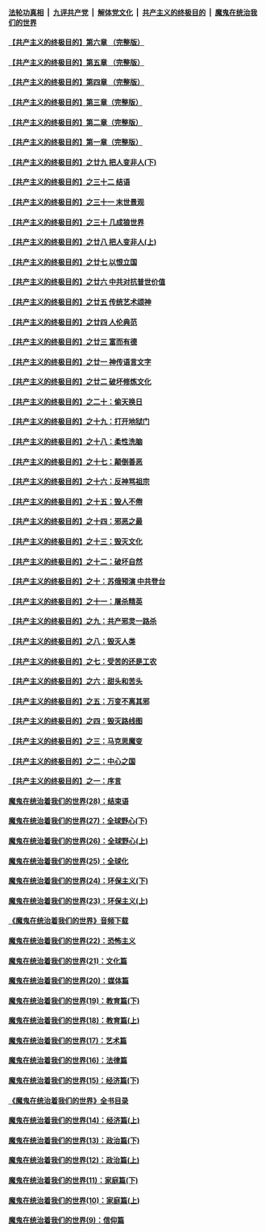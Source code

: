 

####  [法轮功真相](../../../../basic/blob/master/README.md?t=06301831) &nbsp;|&nbsp; [九评共产党](../../../../9ping.md/blob/master/README.md?t=06301831) &nbsp;|&nbsp; [解体党文化](../../../../jtdwh.md/blob/master/README.md?t=06301831)  &nbsp;|&nbsp; [共产主义的终极目的](../../../../gczydzjmd.md/blob/master/README.md?t=06301831) &nbsp;|&nbsp; [魔鬼在统治我们的世界](../../../../mgztzwmdsj.md/blob/master/README.md?t=06301831) 

#### [【共产主义的终极目的】第六章 （完整版）](../pages/nsc422/n11428913.md?t=06301831) 

#### [【共产主义的终极目的】第五章 （完整版）](../pages/nsc422/n11428912.md?t=06301831) 

#### [【共产主义的终极目的】第四章 （完整版）](../pages/nsc422/n11428907.md?t=06301831) 

#### [【共产主义的终极目的】第三章（完整版）](../pages/nsc422/n11428848.md?t=06301831) 

#### [【共产主义的终极目的】第二章（完整版）](../pages/nsc422/n11428831.md?t=06301831) 

#### [【共产主义的终极目的】第一章（完整版）](../pages/nsc422/n11417651.md?t=06301831) 

#### [【共产主义的终极目的】之廿九 把人变非人(下)](../pages/nsc422/n11344140.md?t=06301831) 

#### [【共产主义的终极目的】之三十二 结语](../pages/nsc422/n11360535.md?t=06301831) 

#### [【共产主义的终极目的】之三十一 末世景观](../pages/nsc422/n11351129.md?t=06301831) 

#### [【共产主义的终极目的】之三十 几成狼世界](../pages/nsc422/n11348280.md?t=06301831) 

#### [【共产主义的终极目的】之廿八 把人变非人(上)](../pages/nsc422/n11340492.md?t=06301831) 

#### [【共产主义的终极目的】之廿七 以恨立国](../pages/nsc422/n11336944.md?t=06301831) 

#### [【共产主义的终极目的】之廿六 中共对抗普世价值](../pages/nsc422/n11324785.md?t=06301831) 

#### [【共产主义的终极目的】之廿五 传统艺术颂神](../pages/nsc422/n11296396.md?t=06301831) 

#### [【共产主义的终极目的】之廿四 人伦典范](../pages/nsc422/n11296397.md?t=06301831) 

#### [【共产主义的终极目的】之廿三 富而有德](../pages/nsc422/n11283598.md?t=06301831) 

#### [【共产主义的终极目的】之廿一 神传语言文字](../pages/nsc422/n11263265.md?t=06301831) 

#### [【共产主义的终极目的】之廿二 破坏修炼文化](../pages/nsc422/n11245728.md?t=06301831) 

#### [【共产主义的终极目的】之二十：偷天换日](../pages/nsc422/n11238846.md?t=06301831) 

#### [【共产主义的终极目的】之十九：打开地狱门](../pages/nsc422/n11206376.md?t=06301831) 

#### [【共产主义的终极目的】之十八：柔性洗脑](../pages/nsc422/n11199994.md?t=06301831) 

#### [【共产主义的终极目的】之十七：颠倒善恶](../pages/nsc422/n11179782.md?t=06301831) 

#### [【共产主义的终极目的】之十六：反神骂祖宗](../pages/nsc422/n11166798.md?t=06301831) 

#### [【共产主义的终极目的】之十五：毁人不倦](../pages/nsc422/n11166792.md?t=06301831) 

#### [【共产主义的终极目的】之十四：邪恶之最](../pages/nsc422/n11150249.md?t=06301831) 

#### [【共产主义的终极目的】之十三：毁灭文化](../pages/nsc422/n11135227.md?t=06301831) 

#### [【共产主义的终极目的】之十二：破坏自然](../pages/nsc422/n11135214.md?t=06301831) 

#### [【共产主义的终极目的】之十：苏俄预演 中共登台](../pages/nsc422/n11118424.md?t=06301831) 

#### [【共产主义的终极目的】之十一：屠杀精英](../pages/nsc422/n11118442.md?t=06301831) 

#### [【共产主义的终极目的】之九：共产邪灵一路杀](../pages/nsc422/n11114139.md?t=06301831) 

#### [【共产主义的终极目的】之八：毁灭人类](../pages/nsc422/n11108503.md?t=06301831) 

#### [【共产主义的终极目的】之七：受苦的还是工农](../pages/nsc422/n11101809.md?t=06301831) 

#### [【共产主义的终极目的】之六：甜头和苦头](../pages/nsc422/n11096971.md?t=06301831) 

#### [【共产主义的终极目的】之五：万变不离其邪](../pages/nsc422/n11091285.md?t=06301831) 

#### [【共产主义的终极目的】之四：毁灭路线图](../pages/nsc422/n11086284.md?t=06301831) 

#### [【共产主义的终极目的】之三：马克思魔变](../pages/nsc422/n11061941.md?t=06301831) 

#### [【共产主义的终极目的】之二：中心之国](../pages/nsc422/n11047728.md?t=06301831) 

#### [【共产主义的终极目的】之一：序言](../pages/nsc422/n11086077.md?t=06301831) 

#### [魔鬼在统治着我们的世界(28)：结束语](../pages/nsc422/n10936246.md?t=06301831) 

#### [魔鬼在统治着我们的世界(27)：全球野心(下)](../pages/nsc422/n10928319.md?t=06301831) 

#### [魔鬼在统治着我们的世界(26)：全球野心(上)](../pages/nsc422/n10900318.md?t=06301831) 

#### [魔鬼在统治着我们的世界(25)：全球化](../pages/nsc422/n10788205.md?t=06301831) 

#### [魔鬼在统治着我们的世界(24)：环保主义(下)](../pages/nsc422/n10695307.md?t=06301831) 

#### [魔鬼在统治着我们的世界(23)：环保主义(上)](../pages/nsc422/n10688613.md?t=06301831) 

#### [《魔鬼在统治着我们的世界》音频下载](../pages/nsc422/n10635553.md?t=06301831) 

#### [魔鬼在统治着我们的世界(22)：恐怖主义](../pages/nsc422/n10614727.md?t=06301831) 

#### [魔鬼在统治着我们的世界(21)：文化篇](../pages/nsc422/n10597706.md?t=06301831) 

#### [魔鬼在统治着我们的世界(20)：媒体篇](../pages/nsc422/n10586579.md?t=06301831) 

#### [魔鬼在统治着我们的世界(19)：教育篇(下)](../pages/nsc422/n10564808.md?t=06301831) 

#### [魔鬼在统治着我们的世界(18)：教育篇(上)](../pages/nsc422/n10526970.md?t=06301831) 

#### [魔鬼在统治着我们的世界(17)：艺术篇](../pages/nsc422/n10499093.md?t=06301831) 

#### [魔鬼在统治着我们的世界(16)：法律篇](../pages/nsc422/n10485969.md?t=06301831) 

#### [魔鬼在统治着我们的世界(15)：经济篇(下)](../pages/nsc422/n10469975.md?t=06301831) 

#### [《魔鬼在统治着我们的世界》全书目录](../pages/nsc422/n10464261.md?t=06301831) 

#### [魔鬼在统治着我们的世界(14)：经济篇(上)](../pages/nsc422/n10457370.md?t=06301831) 

#### [魔鬼在统治着我们的世界(13)：政治篇(下)](../pages/nsc422/n10448270.md?t=06301831) 

#### [魔鬼在统治着我们的世界(12)：政治篇(上)](../pages/nsc422/n10444576.md?t=06301831) 

#### [魔鬼在统治着我们的世界(11)：家庭篇(下)](../pages/nsc422/n10440961.md?t=06301831) 

#### [魔鬼在统治着我们的世界(10)：家庭篇(上)](../pages/nsc422/n10435448.md?t=06301831) 

#### [魔鬼在统治着我们的世界(9)：信仰篇](../pages/nsc422/n10432159.md?t=06301831) 

